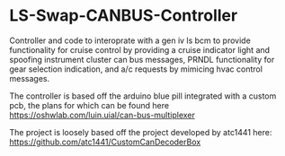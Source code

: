 # LS-Swap-CANBUS-Controller

Controller and code to interoprate with a gen iv ls bcm to provide functionality for cruise control by providing a cruise indicator light and spoofing instrument cluster can bus messages, PRNDL functionality for gear selection indication, and a/c requests by mimicing hvac control messages.

The controller is based off the arduino blue pill integrated with a custom pcb, the plans for which can be found here https://oshwlab.com/luin.uial/can-bus-multiplexer

The project is loosely based off the project developed by atc1441 here: https://github.com/atc1441/CustomCanDecoderBox
